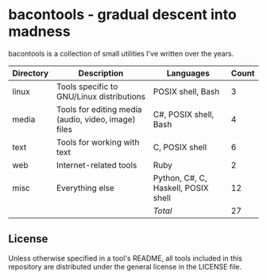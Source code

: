 bacontools - gradual descent into madness
=========================================

bacontools is a collection of small utilities I've written over the years.

| Directory | Description                                         | Languages                           | Count |
|-----------|-----------------------------------------------------|-------------------------------------|-------|
| linux     | Tools specific to GNU/Linux distributions           | POSIX shell, Bash                   | 3     |
| media     | Tools for editing media (audio, video, image) files | C#, POSIX shell, Bash               | 4     |
| text      | Tools for working with text                         | C, POSIX shell                      | 6     |
| web       | Internet-related tools                              | Ruby                                | 2     |
| misc      | Everything else                                     | Python, C#, C, Haskell, POSIX shell | 12    |
|           |                                                     | *Total*                             | 27    |

License
-------
Unless otherwise specified in a tool's README, all tools included in this
repository are distributed under the general license in the LICENSE file.
